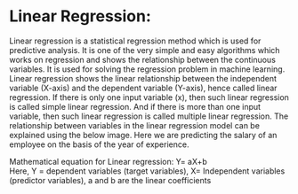 # Linear Regression:

Linear regression is a statistical regression method which is used for predictive analysis.
It is one of the very simple and easy algorithms which works on regression and shows the relationship between the continuous variables.
It is used for solving the regression problem in machine learning.
Linear regression shows the linear relationship between the independent variable (X-axis) and the dependent variable (Y-axis), hence called linear regression.
If there is only one input variable (x), then such linear regression is called simple linear regression. And if there is more than one input variable, then such linear regression is called multiple linear regression.
The relationship between variables in the linear regression model can be explained using the below image. Here we are predicting the salary of an employee on the basis of the year of experience.

Mathematical equation for Linear regression:
Y= aX+b  
Here, Y = dependent variables (target variables),
X= Independent variables (predictor variables),
a and b are the linear coefficients
